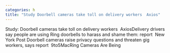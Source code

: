 ```yaml
---
categories: h
title: "Study Doorbell cameras take toll on delivery workers  Axios"
---
```

Study: Doorbell cameras take toll on delivery workers&nbsp;&nbsp;AxiosDelivery drivers say people are using Ring doorbells to harass and shame them: report&nbsp;&nbsp;New York Post Doorbell cameras raise privacy questions and threaten gig workers, says report&nbsp;&nbsp;9to5MacRing Cameras Are Being